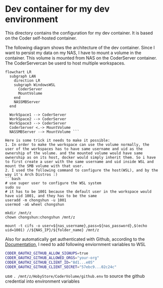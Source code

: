 # Dev container for my dev environment

This directory contains the configuration for my dev container. It is based on the Coder self-hosted container. 

The following diagram shows the architecture of the dev container. Since I want to persist my data on my NAS, I have to mount a volume in the container. This volume is mounted from NAS on the CoderServer container. The CoderServercan be userd to host multiple workspaces. 
```mermaid
flowchart LR
  subgraph LAN
    direction LR
    subgraph WindowsWSL
      CoderServer
      MountVolume
    end
    NASSMBServer
  end

  WorkSpace1 --> CoderServer
  WorkSpace2 --> CoderServer
  WorkSpace3 --> CoderServer
  CoderServer <.-> MountVolume
  NASSMBServer --> MountVolume ```

Here is some trick it needs to make it possible:
1. In order to make the workspace can use the volume normally, the user of the workspaces has to have same username and uid as the ownership of the volume. and the mounted volume would have same ownership as on its host, docker would simply inherit them. So i have to first create a user with the same username and uid inside WSL and mount the SMB volume with that user. 
2. I used the following command to configure the host(WSL), and by the way it's Arch Distros :)
```bash
# use super user to configure the WSL system
sudo su
# it has to be 1001 because the default user in the workspace would have uid 1001, and they has to be the same
useradd -m chongshun -u 1001
usermod -aG wheel chongshun

mkdir /mnt/z
chown chongshun:chongshun /mnt/z

mount -t cifs -o user=${nas_username},pass=${nas_password},$(echo uid=1001) //${NAS_IP}/${folder_name} /mnt/z
```

Also for automatically get authenticated with Github, according to the [Documentation](https://coder.com/docs/admin/auth#github), I need to add following enviornment variables to WSL

```bash
CODER_OAUTH2_GITHUB_ALLOW_SIGNUPS=true
CODER_OAUTH2_GITHUB_ALLOWED_ORGS="your-org"
CODER_OAUTH2_GITHUB_CLIENT_ID="8d1...e05"
CODER_OAUTH2_GITHUB_CLIENT_SECRET="57ebc9...02c24c"
```

use `. /mnt/z/HobyStore/CoderVolume/github.env` to source the github credential into environment variables